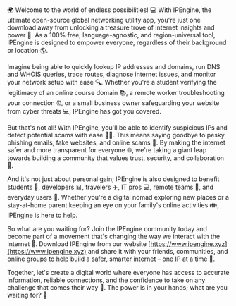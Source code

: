 🌍 Welcome to the world of endless possibilities! 💻 With IPEngine, the ultimate open-source global networking utility app, you're just one download away from unlocking a treasure trove of internet insights and power 🔑. As a 100% free, language-agnostic, and region-universal tool, IPEngine is designed to empower everyone, regardless of their background or location 🌎.

Imagine being able to quickly lookup IP addresses and domains, run DNS and WHOIS queries, trace routes, diagnose internet issues, and monitor your network setup with ease 🔍. Whether you're a student verifying the legitimacy of an online course domain 📚, a remote worker troubleshooting your connection ⏰, or a small business owner safeguarding your website from cyber threats 💻, IPEngine has got you covered.

But that's not all! With IPEngine, you'll be able to identify suspicious IPs and detect potential scams with ease 👮‍♀️. This means saying goodbye to pesky phishing emails, fake websites, and online scams 🚫. By making the internet safer and more transparent for everyone 🌐, we're taking a giant leap towards building a community that values trust, security, and collaboration 💪.

And it's not just about personal gain; IPEngine is also designed to benefit students 🔧, developers 📊, travelers ✈️, IT pros 💻, remote teams 👥, and everyday users 🤝. Whether you're a digital nomad exploring new places or a stay-at-home parent keeping an eye on your family's online activities 👪, IPEngine is here to help.

So what are you waiting for? Join the IPEngine community today and become part of a movement that's changing the way we interact with the internet 🚀. Download IPEngine from our website [https://www.ipengine.xyz](https://www.ipengine.xyz) and share it with your friends, communities, and online groups to help build a safer, smarter internet – one IP at a time 🔗.

Together, let's create a digital world where everyone has access to accurate information, reliable connections, and the confidence to take on any challenge that comes their way 💪. The power is in your hands; what are you waiting for? 🎉
